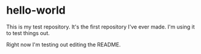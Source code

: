hello-world
===========

This is my test repository. It's the first repository I've ever made. I'm using it to test things out.

Right now I'm testing out editing the README. 
